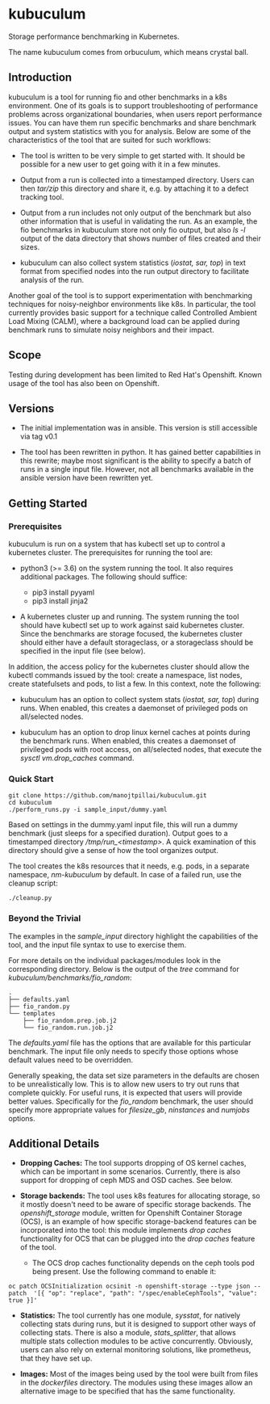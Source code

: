 # kubuculum
Storage performance benchmarking in Kubernetes.

The name kubuculum comes from orbuculum, which means crystal ball.

## Introduction

kubuculum is a tool for running fio and other benchmarks in a k8s
environment.  One of its goals is to support troubleshooting of
performance problems across organizational boundaries, when users
report performance issues.  You can have them run specific benchmarks
and share benchmark output and system statistics with you for
analysis.  Below are some of the characteristics of the tool that are
suited for such workflows:

- The tool is written to be very simple to get started with. It should
be possible for a new user to get going with it in a few minutes.

- Output from a run is collected into a timestamped directory.
Users can then *tar/zip* this directory and share it, e.g. by
attaching it to a defect tracking tool.

- Output from a run includes not only output of the benchmark but
also other information that is useful in validating the run.  As
an example, the fio benchmarks in kubuculum store not only fio
output, but also *ls -l* output of the data directory that shows
number of files created and their sizes. 

- kubuculum can also collect system statistics (*iostat, sar,
top*) in text format from specified nodes into the run output
directory to facilitate analysis of the run.

Another goal of the tool is to support experimentation with
benchmarking techniques for noisy-neighbor environments like k8s.
In particular, the tool currently provides basic support for a
technique called Controlled Ambient Load Mixing (CALM), where a
background load can be applied during benchmark runs to simulate
noisy neighbors and their impact.

## Scope

Testing during development has been limited to Red Hat's
Openshift. Known usage of the tool has also been on Openshift.

## Versions

- The initial implementation was in ansible. This version is still
accessible via tag v0.1

- The tool has been rewritten in python. It has gained better
capabilities in this rewrite; maybe most significant is the ability to
specify a batch of runs in a single input file. However, not all
benchmarks available in the ansible version have been rewritten yet.

## Getting Started

### Prerequisites

kubuculum is run on a system that has kubectl set up to control a
kubernetes cluster. The prerequisites for running the tool are:

- python3 (>= 3.6) on the system running the tool. It also requires
additional packages. The following should suffice:
  - pip3 install pyyaml
  - pip3 install jinja2

- A kubernetes cluster up and running. The system running the tool
should have kubectl set up to work against said kubernetes cluster.
Since the benchmarks are storage focused, the kubernetes cluster
should either have a default storageclass, or a storageclass should be
specified in the input file (see below).

In addition, the access policy for the kubernetes cluster should allow
the kubectl commands issued by the tool: create a namespace, list
nodes, create statefulsets and pods, to list a few. In this context,
note the following:

- kubuculum has an option to collect system stats (*iostat, sar, top*)
during runs. When enabled, this creates a daemonset of privileged pods
on all/selected nodes.

- kubuculum has an option to drop linux kernel caches at points during
the benchmark runs. When enabled, this creates a daemonset of
privileged pods with root access, on all/selected nodes, that execute
the *sysctl vm.drop_caches* command.

### Quick Start

```
git clone https://github.com/manojtpillai/kubuculum.git
cd kubuculum
./perform_runs.py -i sample_input/dummy.yaml
```

Based on settings in the dummy.yaml input file, this will run a dummy
benchmark (just sleeps for a specified duration).  Output goes to a
timestamped directory */tmp/run_\<timestamp\>*.  A quick examination
of this directory should give a sense of how the tool organizes
output.

The tool creates the k8s resources that it needs, e.g. pods, in a
separate namespace, *nm-kubuculum* by default. In case of a failed
run, use the cleanup script:

```
./cleanup.py
```

### Beyond the Trivial

The examples in the *sample_input* directory highlight the
capabilities of the tool, and the input file syntax to use to exercise
them.

For more details on the individual packages/modules look in the
corresponding directory. Below is the output of the *tree* command for
*kubuculum/benchmarks/fio_random*:

```
.
├── defaults.yaml
├── fio_random.py
└── templates
    ├── fio_random.prep.job.j2
    └── fio_random.run.job.j2
```

The *defaults.yaml* file has the options that are available for this
particular benchmark. The input file only needs to specify those
options whose default values need to be overridden. 

Generally speaking, the data set size parameters in the defaults are
chosen to be unrealistically low. This is to allow new users to try
out runs that complete quickly. For useful runs, it is expected that
users will provide better values. Specifically for the *fio_random*
benchmark, the user should specify more appropriate values for
*filesize_gb*, *ninstances* and *numjobs* options.

## Additional Details

- **Dropping Caches:** The tool supports dropping of OS kernel caches,
which can be important in some scenarios.  Currently, there is also
support for dropping of ceph MDS and OSD caches. See below.

- **Storage backends:** The tool uses k8s features for allocating
storage, so it mostly doesn't need to be aware of specific storage
backends. The *openshift_storage* module, written for Openshift
Container Storage (OCS), is an example of how specific storage-backend
features can be incorporated into the tool: this module implements
*drop caches* functionality for OCS that can be plugged into the *drop
caches* feature of the tool.

    - The OCS drop caches functionality depends on the ceph tools pod
    being present. Use the following command to enable it:
```
oc patch OCSInitialization ocsinit -n openshift-storage --type json --patch  '[{ "op": "replace", "path": "/spec/enableCephTools", "value": true }]'
```

- **Statistics:** The tool currently has one module, *sysstat*, for
natively collecting stats during runs, but it is designed to support
other ways of collecting stats. There is also a module,
*stats_splitter*, that allows multiple stats collection modules to be
active concurrently. Obviously, users can also rely on external
monitoring solutions, like prometheus, that they have set up.

- **Images:** Most of the images being used by the tool were built
from files in the *dockerfiles* directory. The modules using these
images allow an alternative image to be specified that has the same
functionality.

